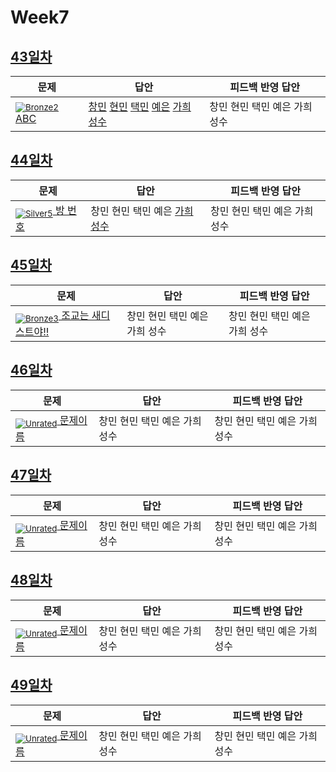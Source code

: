 [Unrated]: https://user-images.githubusercontent.com/33937365/126247607-85783912-c11a-4d50-ac36-8cc7dcb75cd2.png
[Bronze5]: https://user-images.githubusercontent.com/33937365/126247611-e362d727-17a4-4737-a232-5827e185ab7c.png
[Bronze4]: https://user-images.githubusercontent.com/33937365/126247612-89cbc675-e1d4-43a2-950b-1cb014dca697.png
[Bronze3]: https://user-images.githubusercontent.com/33937365/126247613-b8408610-7bc4-40f8-804f-a30a45ddbb68.png
[Bronze2]: https://user-images.githubusercontent.com/33937365/126247614-d85dc6ff-a520-4c00-82bd-eb593b156bd8.png
[Bronze1]: https://user-images.githubusercontent.com/33937365/126247616-04b2ab30-9891-4b7b-8cb4-38e99b97e834.png
[Silver5]: https://user-images.githubusercontent.com/33937365/126247618-38c5c905-672b-4d75-808e-8a7d45ea577d.png
[Silver4]: https://user-images.githubusercontent.com/33937365/126247620-ba2d1b96-b0aa-4b88-80c5-71569c69bbc3.png
[Silver3]: https://user-images.githubusercontent.com/33937365/126247621-1b55b7f4-3a79-4348-8a63-f00c1813853e.png
[Silver2]: https://user-images.githubusercontent.com/33937365/126247622-a83b30a9-6618-4593-b775-6f6730afd3f6.png
[Silver1]: https://user-images.githubusercontent.com/33937365/126247625-8d82f8ab-6f95-4ef8-a243-be31f548596e.png

# Week7

## [43일차](Day43)

| 문제                 | 답안 | 피드백 반영 답안 |
| -------------------- | ---- | ---------------- |
| [<sub>![Bronze2]</sub> ABC](https://www.acmicpc.net/problem/3047) | [창민](Day43/kcm_3047.java) [현민](Day43/shm_3047.java) [택민](Day43/kcm_3047.java) [예은](Day43/lye_3047.py) [가희](Day43/kkh_3047.py) [성수](Day43/ass_3047.java) | 창민 현민 택민 예은 가희 성수     

## [44일차](Day44)

| 문제                 | 답안 | 피드백 반영 답안 |
| -------------------- | ---- | ---------------- |
| [<sub>![Silver5]</sub> 방 번호](https://www.acmicpc.net/problem/1475) | 창민 현민 택민 예은 [가희](Day44/kkh_1475.py) [성수](Day44/ass_1475.java) | 창민 현민 택민 예은 가희 성수             |

## [45일차](Day45)

| 문제                 | 답안 | 피드백 반영 답안 |
| -------------------- | ---- | ---------------- |
| [<sub>![Bronze3]</sub> 조교는 새디스트야!!](https://www.acmicpc.net/problem/14656) | 창민 현민 택민 예은 가희 성수 | 창민 현민 택민 예은 가희 성수             |

## [46일차](Day46)

| 문제                 | 답안 | 피드백 반영 답안 |
| -------------------- | ---- | ---------------- |
| [<sub>![Unrated]</sub> 문제이름](문제링크) | 창민 현민 택민 예은 가희 성수 | 창민 현민 택민 예은 가희 성수             |

## [47일차](Day47)

| 문제                 | 답안 | 피드백 반영 답안 |
| -------------------- | ---- | ---------------- |
| [<sub>![Unrated]</sub> 문제이름](문제링크) | 창민 현민 택민 예은 가희 성수 | 창민 현민 택민 예은 가희 성수             |

## [48일차](Day48)

| 문제                 | 답안 | 피드백 반영 답안 |
| -------------------- | ---- | ---------------- |
| [<sub>![Unrated]</sub> 문제이름](문제링크) | 창민 현민 택민 예은 가희 성수 | 창민 현민 택민 예은 가희 성수             |

## [49일차](Day49)

| 문제                 | 답안 | 피드백 반영 답안 |
| -------------------- | ---- | ---------------- |
| [<sub>![Unrated]</sub> 문제이름](문제링크) | 창민 현민 택민 예은 가희 성수 | 창민 현민 택민 예은 가희 성수             |
